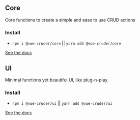 ##  Core
Core functions to create a simple and ease to use CRUD actions

### Install
- `npm i @vue-cruder/core` || `yarn add @vue-cruder/core`

[See the docs](/core/)
## UI
Minimal functions yet beautiful UI, like plug-n-play.

### Install
- `npm i @vue-cruder/ui` || `yarn add @vue-cruder/ui`

[See the docs](/ui/)